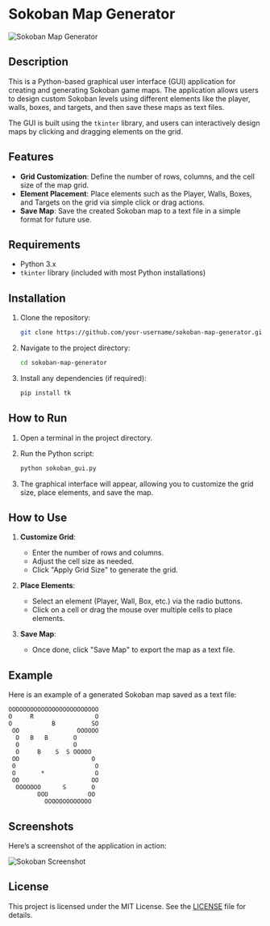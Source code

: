 # Sokoban Map Generator

![Sokoban Map Generator](images/Capture1.PNG)

## Description

This is a Python-based graphical user interface (GUI) application for creating and generating Sokoban game maps. The application allows users to design custom Sokoban levels using different elements like the player, walls, boxes, and targets, and then save these maps as text files.

The GUI is built using the `tkinter` library, and users can interactively design maps by clicking and dragging elements on the grid.

## Features

- **Grid Customization**: Define the number of rows, columns, and the cell size of the map grid.
- **Element Placement**: Place elements such as the Player, Walls, Boxes, and Targets on the grid via simple click or drag actions.
- **Save Map**: Save the created Sokoban map to a text file in a simple format for future use.

## Requirements

- Python 3.x
- `tkinter` library (included with most Python installations)

## Installation

1. Clone the repository:
    ```bash
    git clone https://github.com/your-username/sokoban-map-generator.git
    ```

2. Navigate to the project directory:
    ```bash
    cd sokoban-map-generator
    ```

3. Install any dependencies (if required):
    ```bash
    pip install tk
    ```

## How to Run

1. Open a terminal in the project directory.
2. Run the Python script:
    ```bash
    python sokoban_gui.py
    ```

3. The graphical interface will appear, allowing you to customize the grid size, place elements, and save the map.

## How to Use

1. **Customize Grid**:
   - Enter the number of rows and columns.
   - Adjust the cell size as needed.
   - Click "Apply Grid Size" to generate the grid.

2. **Place Elements**:
   - Select an element (Player, Wall, Box, etc.) via the radio buttons.
   - Click on a cell or drag the mouse over multiple cells to place elements.

3. **Save Map**:
   - Once done, click "Save Map" to export the map as a text file.

## Example

Here is an example of a generated Sokoban map saved as a text file:

```
OOOOOOOOOOOOOOOOOOOOOOOOO
O     R                 O
O           B          SO
 OO                OOOOOO
  O   B   B       O      
  O               O      
  O     B    S  S OOOOO  
 OO                    O 
 O                      O
 O       *              O
 OO                    OO
  OOOOOOO      S       O 
        OOO           OO 
          OOOOOOOOOOOOO  
```

## Screenshots

Here’s a screenshot of the application in action:

![Sokoban Screenshot](images/Capture3.PNG)

## License

This project is licensed under the MIT License. See the [LICENSE](LICENSE) file for details.
